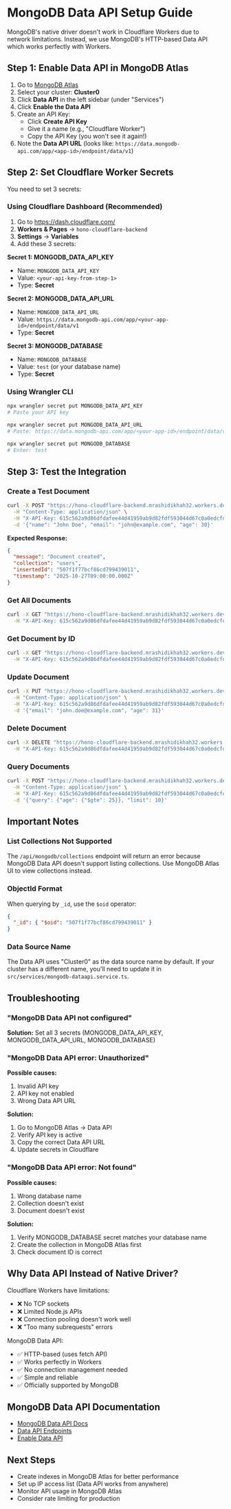 # MongoDB Data API Setup Guide

MongoDB's native driver doesn't work in Cloudflare Workers due to network limitations. Instead, we use MongoDB's HTTP-based Data API which works perfectly with Workers.

## Step 1: Enable Data API in MongoDB Atlas

1. Go to [MongoDB Atlas](https://cloud.mongodb.com/)
2. Select your cluster: **Cluster0**
3. Click **Data API** in the left sidebar (under "Services")
4. Click **Enable the Data API**
5. Create an API Key:
   - Click **Create API Key**
   - Give it a name (e.g., "Cloudflare Worker")
   - Copy the API Key (you won't see it again!)
6. Note the **Data API URL** (looks like: `https://data.mongodb-api.com/app/<app-id>/endpoint/data/v1`)

## Step 2: Set Cloudflare Worker Secrets

You need to set 3 secrets:

### Using Cloudflare Dashboard (Recommended)

1. Go to https://dash.cloudflare.com/
2. **Workers & Pages** → `hono-cloudflare-backend`
3. **Settings** → **Variables**
4. Add these 3 secrets:

**Secret 1: MONGODB_DATA_API_KEY**
- Name: `MONGODB_DATA_API_KEY`
- Value: `<your-api-key-from-step-1>`
- Type: **Secret**

**Secret 2: MONGODB_DATA_API_URL**
- Name: `MONGODB_DATA_API_URL`
- Value: `https://data.mongodb-api.com/app/<your-app-id>/endpoint/data/v1`
- Type: **Secret**

**Secret 3: MONGODB_DATABASE**
- Name: `MONGODB_DATABASE`
- Value: `test` (or your database name)
- Type: **Secret**

### Using Wrangler CLI

```bash
npx wrangler secret put MONGODB_DATA_API_KEY
# Paste your API key

npx wrangler secret put MONGODB_DATA_API_URL
# Paste: https://data.mongodb-api.com/app/<your-app-id>/endpoint/data/v1

npx wrangler secret put MONGODB_DATABASE
# Enter: test
```

## Step 3: Test the Integration

### Create a Test Document

```bash
curl -X POST "https://hono-cloudflare-backend.mrashidikhah32.workers.dev/api/mongodb/users" \
  -H "Content-Type: application/json" \
  -H "X-API-Key: 615c562a9d86dfdafee44d41959ab9d82fdf593044d67c0a0edcfdb3641b4642" \
  -d '{"name": "John Doe", "email": "john@example.com", "age": 30}'
```

**Expected Response:**
```json
{
  "message": "Document created",
  "collection": "users",
  "insertedId": "507f1f77bcf86cd799439011",
  "timestamp": "2025-10-27T09:00:00.000Z"
}
```

### Get All Documents

```bash
curl -X GET "https://hono-cloudflare-backend.mrashidikhah32.workers.dev/api/mongodb/users" \
  -H "X-API-Key: 615c562a9d86dfdafee44d41959ab9d82fdf593044d67c0a0edcfdb3641b4642"
```

### Get Document by ID

```bash
curl -X GET "https://hono-cloudflare-backend.mrashidikhah32.workers.dev/api/mongodb/users/507f1f77bcf86cd799439011" \
  -H "X-API-Key: 615c562a9d86dfdafee44d41959ab9d82fdf593044d67c0a0edcfdb3641b4642"
```

### Update Document

```bash
curl -X PUT "https://hono-cloudflare-backend.mrashidikhah32.workers.dev/api/mongodb/users/507f1f77bcf86cd799439011" \
  -H "Content-Type: application/json" \
  -H "X-API-Key: 615c562a9d86dfdafee44d41959ab9d82fdf593044d67c0a0edcfdb3641b4642" \
  -d '{"email": "john.doe@example.com", "age": 31}'
```

### Delete Document

```bash
curl -X DELETE "https://hono-cloudflare-backend.mrashidikhah32.workers.dev/api/mongodb/users/507f1f77bcf86cd799439011" \
  -H "X-API-Key: 615c562a9d86dfdafee44d41959ab9d82fdf593044d67c0a0edcfdb3641b4642"
```

### Query Documents

```bash
curl -X POST "https://hono-cloudflare-backend.mrashidikhah32.workers.dev/api/mongodb/users/query" \
  -H "Content-Type: application/json" \
  -H "X-API-Key: 615c562a9d86dfdafee44d41959ab9d82fdf593044d67c0a0edcfdb3641b4642" \
  -d '{"query": {"age": {"$gte": 25}}, "limit": 10}'
```

## Important Notes

### List Collections Not Supported

The `/api/mongodb/collections` endpoint will return an error because MongoDB Data API doesn't support listing collections. Use MongoDB Atlas UI to view collections instead.

### ObjectId Format

When querying by `_id`, use the `$oid` operator:
```json
{
  "_id": { "$oid": "507f1f77bcf86cd799439011" }
}
```

### Data Source Name

The Data API uses "Cluster0" as the data source name by default. If your cluster has a different name, you'll need to update it in `src/services/mongodb-dataapi.service.ts`.

## Troubleshooting

### "MongoDB Data API not configured"

**Solution:** Set all 3 secrets (MONGODB_DATA_API_KEY, MONGODB_DATA_API_URL, MONGODB_DATABASE)

### "MongoDB Data API error: Unauthorized"

**Possible causes:**
1. Invalid API key
2. API key not enabled
3. Wrong Data API URL

**Solution:**
1. Go to MongoDB Atlas → Data API
2. Verify API key is active
3. Copy the correct Data API URL
4. Update secrets in Cloudflare

### "MongoDB Data API error: Not found"

**Possible causes:**
1. Wrong database name
2. Collection doesn't exist
3. Document doesn't exist

**Solution:**
1. Verify MONGODB_DATABASE secret matches your database name
2. Create the collection in MongoDB Atlas first
3. Check document ID is correct

## Why Data API Instead of Native Driver?

Cloudflare Workers have limitations:
- ❌ No TCP sockets
- ❌ Limited Node.js APIs
- ❌ Connection pooling doesn't work well
- ❌ "Too many subrequests" errors

MongoDB Data API:
- ✅ HTTP-based (uses fetch API)
- ✅ Works perfectly in Workers
- ✅ No connection management needed
- ✅ Simple and reliable
- ✅ Officially supported by MongoDB

## MongoDB Data API Documentation

- [MongoDB Data API Docs](https://www.mongodb.com/docs/atlas/api/data-api/)
- [Data API Endpoints](https://www.mongodb.com/docs/atlas/api/data-api-resources/)
- [Enable Data API](https://www.mongodb.com/docs/atlas/api/data-api/#enable-the-data-api)

## Next Steps

- Create indexes in MongoDB Atlas for better performance
- Set up IP access list (Data API works from anywhere)
- Monitor API usage in MongoDB Atlas
- Consider rate limiting for production
